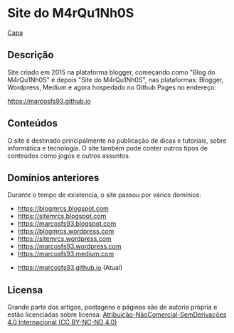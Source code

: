 # Site do M4rQu1Nh0S
[Capa](/capa.jpg)

## Descrição
Site criado em 2015 na plataforma blogger, começando como "Blog do M4rQu1Nh0S" e depois "Site do M4rQu1Nh0S", nas plataformas:
Blogger, Wordpress, Medium e agora hospedado no Github Pages no endereço:

https://marcosfs93.github.io

## Conteúdos
O site é destinado principalmente na publicação de dicas e tutoriais, sobre informática e tecnologia.
O site também pode conter outros tipos de conteúdos como jogos e outros assuntos.

## Domínios anteriores
Durante o tempo de existencia, o site passou por vários domínios:

- https://blogmrcs.blogspot.com
- https://sitemrcs.blogspot.com
- https://marcosfs93.blogspot.com
- https://blogmrcs.wordpress.com
- https://sitemrcs.wordpress.com
- https://marcosfs93.wordpress.com
- https://marcosfs93.medium.com

* https://marcosfs93.github.io (Atual)

## Licensa
Grande parte dos artigos, postagens e páginas são de autoria própria e estão licenciadas sobre licensa:
[Atribuição-NãoComercial-SemDerivações 4.0 Internacional (CC BY-NC-ND 4.0)](https://creativecommons.org/licenses/by-nc-nd/4.0/deed.pt_BR)
